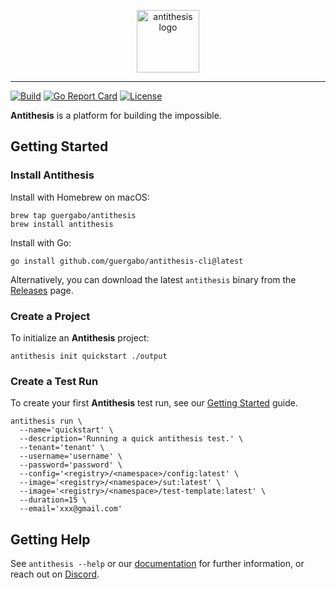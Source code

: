 <p align="center">
  <picture>
    <source media="(prefers-color-scheme: dark)" srcset="https://github.com/user-attachments/assets/bc44d6d0-2fcf-4aa6-88da-6a444e3cbcc2">
    <img alt="antithesis logo" src="https://github.com/user-attachments/assets/4db6f803-6dcc-4118-8eb8-8ef188194a8f" height="100">
  </picture>
</p>

<hr />

[![Build](https://github.com/guergabo/antithesis-cli/actions/workflows/build.yml/badge.svg?branch=main)](https://github.com/guergabo/antithesis-cli/actions/workflows/build.yml)
[![Go Report Card](https://goreportcard.com/badge/github.com/guergabo/antithesis-cli)](https://goreportcard.com/report/github.com/guergabo/antithesis-cli)
[![License](https://img.shields.io/badge/License-Apache_2.0-blue.svg)](https://opensource.org/licenses/Apache-2.0)

**Antithesis** is a platform for building the impossible.

## Getting Started

### Install Antithesis

Install with Homebrew on macOS:

```console
brew tap guergabo/antithesis
brew install antithesis
```

Install with Go:

```console
go install github.com/guergabo/antithesis-cli@latest
```

Alternatively, you can download the latest `antithesis` binary from the
[Releases](https://github.com/guergabo/antithesis-cli/releases) page.

### Create a Project

To initialize an **Antithesis** project:

```console
antithesis init quickstart ./output
```

### Create a Test Run

To create your first **Antithesis** test run, see our
[Getting Started](https://www.antithesis.com/docs/getting_started/) guide.

```console 
antithesis run \
  --name='quickstart' \
  --description='Running a quick antithesis test.' \
  --tenant='tenant' \
  --username='username' \
  --password='password' \
  --config='<registry>/<namespace>/config:latest' \
  --image='<registry>/<namespace>/sut:latest' \
  --image='<registry>/<namespace>/test-template:latest' \
  --duration=15 \
  --email='xxx@gmail.com'
```

## Getting Help

See `antithesis --help` or our [documentation](https://www.antithesis.com/docs/) for
further information, or reach out on [Discord](https://discord.gg/XqRGqpHJ).
